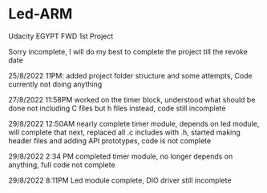# Led-ARM
Udacity EGYPT FWD 1st Project

Sorry incomplete,
I will do my best to complete the project till the revoke date

25/8/2022 11PM: added project folder structure and some attempts, Code currently not doing anything

27/8/2022 11:58PM worked on the timer block, 
understood what should be done not including C files but h files instead, code still incomplete

29/8/2022 12:50AM
nearly complete timer module, depends on led module, will complete that next,
replaced all .c includes with .h, started making header files and adding API prototypes,
code is not complete

29/8/2022 2:34 PM
completed timer module, no longer depends on anything, full code not complete

29/8/2022 8:11PM Led module complete, DIO driver still incomplete
